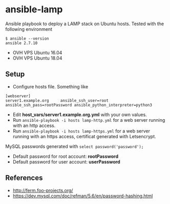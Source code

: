 # ansible-lamp 

Ansible playbook to deploy a LAMP stack on Ubuntu hosts. Tested with the following environment

```
$ ansible --version
ansible 2.7.10
```

  * OVH VPS Ubuntu 16.04
  * OVH VPS Ubuntu 18.04

## Setup

  * Configure hosts file. Something like
```
[webserver]
server1.example.org     ansible_ssh_user=root ansible_ssh_pass=rootPassword ansible_python_interpreter=python3
```
  * Edit **host_vars/server1.example.org.yml** with your own values.
  * Run ```ansible-playbook -i hosts lamp-http.yml``` for a web server running with an http access.
  * Run ```ansible-playbook -i hosts lamp-https.yml``` for a web server running with an https access, certificat generated with Letsencrypt.

MySQL passwords generated with ```select password('password');```

  * Default password for root account: **rootPassword**
  * Default password for user account: **userPassword**


## References

  * http://ferm.foo-projects.org/
  * https://dev.mysql.com/doc/refman/5.6/en/password-hashing.html
